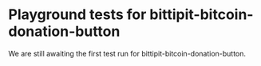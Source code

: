 # Playground tests for bittipit-bitcoin-donation-button
We are still awaiting the first test run for bittipit-bitcoin-donation-button.

